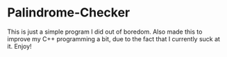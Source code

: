 # Palindrome-Checker
This is just a simple program I did out of boredom. Also made this to improve my C++ programming a bit, due to the fact that I currently suck at it. Enjoy!
